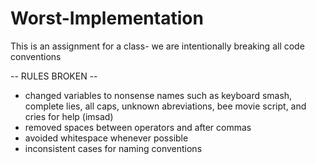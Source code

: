 # Worst-Implementation
This is an assignment for a class- we are intentionally breaking all code conventions



-- RULES BROKEN --

- changed variables to nonsense names such as keyboard smash, complete lies, all caps, unknown abreviations, bee movie script, and cries for help (imsad)
- removed spaces between operators and after commas
- avoided whitespace whenever possible
- inconsistent cases for naming conventions
